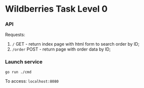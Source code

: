# Wildberries Task Level 0


### API

Requests:
1. `/` GET - return index page with html form to search order by ID;
2. `/order` POST - return page with order data by ID;


### Launch service

`go run ./cmd`

To access: `localhost:8080`

